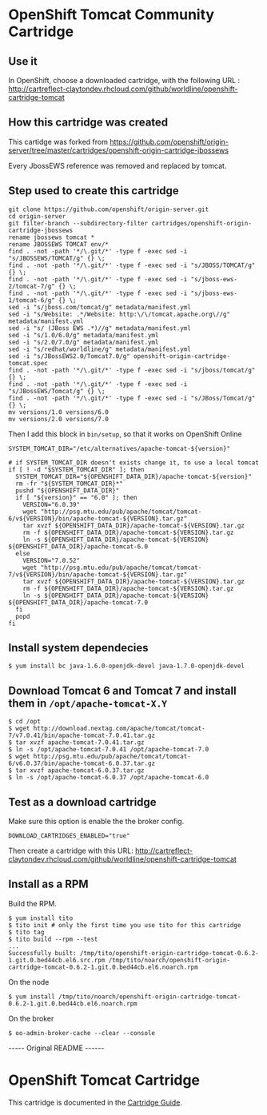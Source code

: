 # OpenShift Tomcat Community Cartridge

## Use it

In OpenShift, choose a downloaded cartridge, with the following URL : http://cartreflect-claytondev.rhcloud.com/github/worldline/openshift-cartridge-tomcat

## How this cartridge was created

This cartidge was forked from https://github.com/openshift/origin-server/tree/master/cartridges/openshift-origin-cartridge-jbossews

Every JbossEWS reference was removed and replaced by tomcat.

## Step used to create this cartridge

```
git clone https://github.com/openshift/origin-server.git
cd origin-server
git filter-branch --subdirectory-filter cartridges/openshift-origin-cartridge-jbossews
rename jbossews tomcat *
rename JBOSSEWS TOMCAT env/*
find . -not -path '*/\.git/*' -type f -exec sed -i "s/JBOSSEWS/TOMCAT/g" {} \;
find . -not -path '*/\.git/*' -type f -exec sed -i "s/JBOSS/TOMCAT/g" {} \;
find . -not -path '*/\.git/*' -type f -exec sed -i "s/jboss-ews-2/tomcat-7/g" {} \;
find . -not -path '*/\.git/*' -type f -exec sed -i "s/jboss-ews-1/tomcat-6/g" {} \;
sed -i "s/jboss.com/tomcat/g" metadata/manifest.yml
sed -i "s/Website: .*/Website: http:\/\/tomcat.apache.org\//g" metadata/manifest.yml
sed -i "s/ (JBoss EWS .*)//g" metadata/manifest.yml
sed -i "s/1.0/6.0/g" metadata/manifest.yml
sed -i "s/2.0/7.0/g" metadata/manifest.yml
sed -i "s/redhat/worldline/g" metadata/manifest.yml
sed -i "s/JBossEWS2.0/Tomcat7.0/g" openshift-origin-cartridge-tomcat.spec
find . -not -path '*/\.git/*' -type f -exec sed -i "s/jboss/tomcat/g" {} \;
find . -not -path '*/\.git/*' -type f -exec sed -i "s/JBossEWS/Tomcat/g" {} \;
find . -not -path '*/\.git/*' -type f -exec sed -i "s/JBoss/Tomcat/g" {} \;
mv versions/1.0 versions/6.0
mv versions/2.0 versions/7.0
```

Then I add this block in `bin/setup`, so that it works on OpenShift Online

```
SYSTEM_TOMCAT_DIR="/etc/alternatives/apache-tomcat-${version}"

# if SYSTEM_TOMCAT_DIR doesn't exists change it, to use a local tomcat
if [ ! -d "$SYSTEM_TOMCAT_DIR" ]; then
  SYSTEM_TOMCAT_DIR="${OPENSHIFT_DATA_DIR}/apache-tomcat-${version}"
  rm -fr "${SYSTEM_TOMCAT_DIR}*"
  pushd "${OPENSHIFT_DATA_DIR}"
  if [ "${version}" == "6.0" ]; then
    VERSION="6.0.39"
    wget "http://psg.mtu.edu/pub/apache/tomcat/tomcat-6/v${VERSION}/bin/apache-tomcat-${VERSION}.tar.gz"
    tar xvzf ${OPENSHIFT_DATA_DIR}/apache-tomcat-${VERSION}.tar.gz
    rm -f ${OPENSHIFT_DATA_DIR}/apache-tomcat-${VERSION}.tar.gz
    ln -s ${OPENSHIFT_DATA_DIR}/apache-tomcat-${VERSION} ${OPENSHIFT_DATA_DIR}/apache-tomcat-6.0
  else
    VERSION="7.0.52"
    wget "http://psg.mtu.edu/pub/apache/tomcat/tomcat-7/v${VERSION}/bin/apache-tomcat-${VERSION}.tar.gz"
    tar xvzf ${OPENSHIFT_DATA_DIR}/apache-tomcat-${VERSION}.tar.gz
    rm -f ${OPENSHIFT_DATA_DIR}/apache-tomcat-${VERSION}.tar.gz
    ln -s ${OPENSHIFT_DATA_DIR}/apache-tomcat-${VERSION} ${OPENSHIFT_DATA_DIR}/apache-tomcat-7.0
  fi
  popd
fi
```

## Install system dependecies

    $ yum install bc java-1.6.0-openjdk-devel java-1.7.0-openjdk-devel

## Download Tomcat 6 and Tomcat 7 and install them in `/opt/apache-tomcat-X.Y`

    $ cd /opt
    $ wget http://download.nextag.com/apache/tomcat/tomcat-7/v7.0.41/bin/apache-tomcat-7.0.41.tar.gz
    $ tar xvzf apache-tomcat-7.0.41.tar.gz
    $ ln -s /opt/apache-tomcat-7.0.41 /opt/apache-tomcat-7.0
    $ wget http://psg.mtu.edu/pub/apache/tomcat/tomcat-6/v6.0.37/bin/apache-tomcat-6.0.37.tar.gz
    $ tar xvzf apache-tomcat-6.0.37.tar.gz
    $ ln -s /opt/apache-tomcat-6.0.37 /opt/apache-tomcat-6.0

## Test as a download cartridge

Make sure this option is enable the the broker config.

    DOWNLOAD_CARTRIDGES_ENABLED="true"

Then create a cartridge with this URL: <http://cartreflect-claytondev.rhcloud.com/github/worldline/openshift-cartridge-tomcat>

## Install as a RPM

Build the RPM.

    $ yum install tito
    $ tito init # only the first time you use tito for this cartridge
    $ tito tag
    $ tito build --rpm --test
    ...
    Successfully built: /tmp/tito/openshift-origin-cartridge-tomcat-0.6.2-1.git.0.bed44cb.el6.src.rpm /tmp/tito/noarch/openshift-origin-cartridge-tomcat-0.6.2-1.git.0.bed44cb.el6.noarch.rpm

On the node

    $ yum install /tmp/tito/noarch/openshift-origin-cartridge-tomcat-0.6.2-1.git.0.bed44cb.el6.noarch.rpm

On the broker

    $ oo-admin-broker-cache --clear --console



----- Original README ------

# OpenShift Tomcat Cartridge
This cartridge is documented in the [Cartridge Guide](http://openshift.github.io/documentation/oo_cartridge_guide.html#tomcat).

